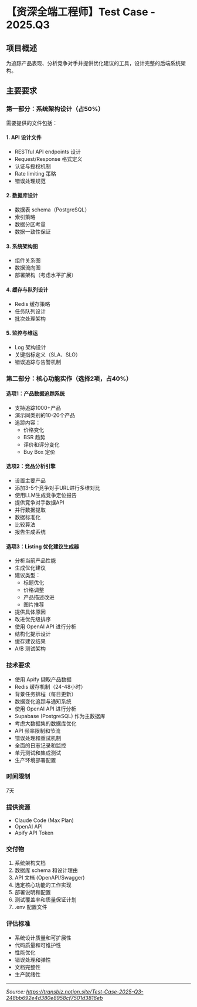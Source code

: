 # 【资深全端工程师】Test Case - 2025.Q3

## 项目概述
为追踪产品表现、分析竞争对手并提供优化建议的工具，设计完整的后端系统架构。

## 主要要求

### 第一部分：系统架构设计（占50%）

需要提供的文件包括：

#### 1. API 设计文件
- RESTful API endpoints 设计
- Request/Response 格式定义
- 认证与授权机制
- Rate limiting 策略
- 错误处理规范

#### 2. 数据库设计
- 数据表 schema（PostgreSQL）
- 索引策略
- 数据分区考量
- 数据一致性保证

#### 3. 系统架构图
- 组件关系图
- 数据流向图
- 部署架构（考虑水平扩展）

#### 4. 缓存与队列设计
- Redis 缓存策略
- 任务队列设计
- 批次处理架构

#### 5. 监控与维运
- Log 架构设计
- 关键指标定义（SLA、SLO）
- 错误追踪与告警机制

### 第二部分：核心功能实作（选择2项，占40%）

#### 选项1：产品数据追踪系统
- 支持追踪1000+产品
- 演示同类别的10-20个产品
- 追踪内容：
  - 价格变化
  - BSR 趋势
  - 评价和评分变化
  - Buy Box 定价

#### 选项2：竞品分析引擎
- 设置主要产品
- 添加3-5个竞争对手URL进行多维对比
- 使用LLM生成竞争定位报告
- 提供竞争对手数据API
- 并行数据提取
- 数据标准化
- 比较算法
- 报告生成系统

#### 选项3：Listing 优化建议生成器
- 分析当前产品性能
- 生成优化建议
- 建议类型：
  - 标题优化
  - 价格调整
  - 产品描述改进
  - 图片推荐
- 提供具体原因
- 改进优先级排序
- 使用 OpenAI API 进行分析
- 结构化提示设计
- 缓存建议结果
- A/B 测试架构

### 技术要求
- 使用 Apify 撷取产品数据
- Redis 缓存机制（24-48小时）
- 背景任务排程（每日更新）
- 数据变化追踪与通知系统
- 使用 OpenAI API 进行分析
- Supabase (PostgreSQL) 作为主数据库
- 考虑大数据集的数据库优化
- API 频率限制和节流
- 错误处理和重试机制
- 全面的日志记录和监控
- 单元测试和集成测试
- 生产环境部署配置

### 时间限制
7天

### 提供资源
- Claude Code (Max Plan)
- OpenAI API
- Apify API Token

### 交付物
1. 系统架构文档
2. 数据库 schema 和设计理由
3. API 文档 (OpenAPI/Swagger)
4. 选定核心功能的工作实现
5. 部署说明和配置
6. 测试覆盖率和质量保证计划
7. .env 配置文件

### 评估标准
- 系统设计质量和可扩展性
- 代码质量和可维护性
- 性能优化
- 错误处理和弹性
- 文档完整性
- 生产就绪性

---

*Source: https://transbiz.notion.site/Test-Case-2025-Q3-248bb692e4d380e8958cf7501d3816eb*
